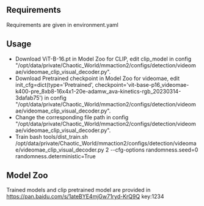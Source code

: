 ## Requirements
Requirements are given in environment.yaml
## Usage
- Download ViT-B-16.pt in Model Zoo for CLIP, edit clip_model in config "/opt/data/private/Chaotic_World/mmaction2/configs/detection/videomae/videomae_clip_visual_decoder.py".
- Download Pretrained checkpoint in Model Zoo for videomae, edit init_cfg=dict(type='Pretrained', checkpoint='vit-base-p16_videomae-k400-pre_8xb8-16x4x1-20e-adamw_ava-kinetics-rgb_20230314-3dafab75') in config "/opt/data/private/Chaotic_World/mmaction2/configs/detection/videomae/videomae_clip_visual_decoder.py".
- Change the corresponding file path in config "/opt/data/private/Chaotic_World/mmaction2/configs/detection/videomae/videomae_clip_visual_decoder.py". 
- Train
bash tools/dist_train.sh /opt/data/private/Chaotic_World/mmaction2/configs/detection/videomae/videomae_clip_visual_decoder.py 2 --cfg-options randomness.seed=0 randomness.deterministic=True
## Model Zoo
Trained models and clip pretrained model are provided in https://pan.baidu.com/s/1ateBYE4mjGw71ryd-KrQ9Q key:1234
